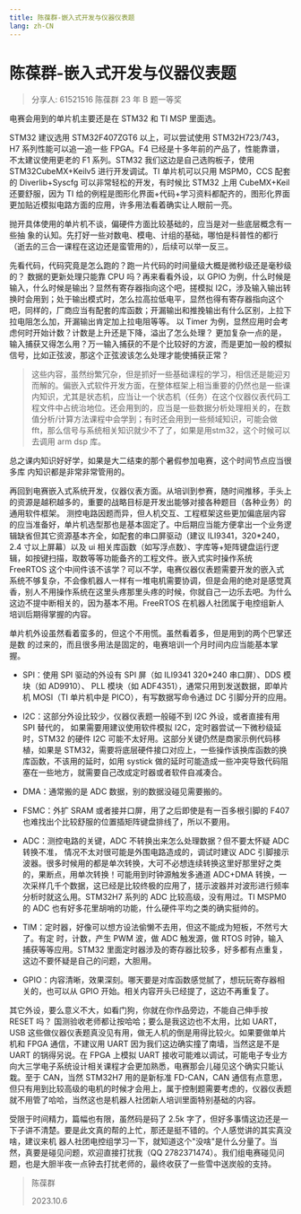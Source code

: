 ```yaml
---
title: 陈葆群-嵌入式开发与仪器仪表题
lang: zh-CN
---
```


# 陈葆群-嵌入式开发与仪器仪表题
> 分享人: 61521516 陈葆群 23 年 B 题一等奖

电赛会用到的单片机主要还是在 STM32 和 TI MSP 里面选。

STM32 建议选用 STM32F407ZGT6 以上，可以尝试使用 STM32H723/743，H7
系列性能可以追一追一些 FPGA。F4
已经是十多年前的产品了，性能靠谱，不太建议使用更老的 F1 系列。STM32
我们这边是自己选购板子，使用 STM32CubeMX+Keilv5 进行开发调试。TI
单片机可以只用 MSPM0，CCS 配套的 Diverlib+Syscfg
可以非常轻松的开发，有时候比 STM32 上用 CubeMX+Keil 还要舒服，因为 TI
给的例程是图形化界面+代码+学习资料都配齐的，图形化界面更加贴近模拟电路方面的应用，许多用法看着确实让人眼前一亮。

抛开具体使用的单片机不谈，偏硬件方面比较基础的，应当是对一些底层概念有一些抽
象的认知。先打好一些对数电、模电、计组的基础，哪怕是科普性的都行（逝去的三合一课程在这边还是蛮管用的），后续可以举一反三。

先看代码，代码究竟是怎么跑的？跑一片代码的时间量级大概是微秒级还是毫秒级的？
数据的更新处理只能靠 CPU 吗？再来看看外设，以 GPIO
为例，什么时候是输入，什么时候是输出？显然有寄存器指向这个吧，搓模拟
I2C，涉及输入输出转换时会用到；处于输出模式时，怎么拉高拉低电平，显然也得有寄存器指向这个吧，同样的，厂商应当有配套的库函数；开漏输出和推挽输出有什么区别，上拉下拉电阻怎么加，开漏输出肯定加上拉电阻等等。
以 Timer
为例，显然应用时会考虑何时开始计数？计数是上升还是下降，溢出了怎么处理？
更加复杂一点的是，输入捕获又得怎么用？万一输入捕获的不是个比较好的方波，而是更加一般的模拟信号，比如正弦波，那这个正弦波该怎么处理才能使捕获正常？

> 这些内容，虽然纷繁冗杂，但是抓好一些基础课程的学习，相信还是能迎刃而解的。偏嵌入式软件开发方面，在整体框架上相当重要的仍然也是一些课内知识，尤其是状态机，应当让一个状态机（任务）在这个仪器仪表代码工程文件中占统治地位。还会用到的，应当是一些数据分析处理相关的，在数值分析/计算方法课程中会学到；有时还会用到一些频域知识，可能会做fft，那么信号与系统相关知识就少不了了，如果是用stm32，这个时候可以去调用 arm dsp 库。

总之课内知识好好学，如果是大二结束的那个暑假参加电赛，这个时间节点应当很多库
内知识都是非常非常管用的。

再回到电赛嵌入式系统开发，仪器仪表方面。从培训到参赛，随时间推移，手头上的资源是越积越多的，重要的战略目标是开发出能够对接各种题目（各种业务）的通用软件框架。
测控电路因题而异，但人机交互、工程框架这些更加偏底层内容的应当准备好，单片机选型那也是基本固定了。中后期应当能方便拿出一个业务逻辑缺省但其它资源基本齐全，如配套的串口屏驱动（建议
ILI9341，320\*240，2.4 寸以上屏幕）以及 ui
相关库函数（如写浮点数）、字库等+矩阵键盘运行逻辑，如按键扫描，取数等等功能备齐的工程文件。嵌入式实时操作系统
FreeRTOS
这个中间件该不该学？可以不学，电赛仪器仪表题需要开发的嵌入式系统不够复杂，不会像机器人一样有一堆电机需要协调，但是会用的绝对是感觉真香，别人不用操作系统在这里头疼那里头疼的时候，你就自己一边乐去吧。为什么这边不提中断相关的，因为基本不用。FreeRTOS
在机器人社团属于电控组新人培训后期得掌握的内容。

单片机外设虽然看着蛮多的，但这个不用慌。虽然看着多，但是用到的两个巴掌还是数
的过来的，而且很多用法是固定的，电赛培训一个月时间内应当能基本掌握。

- SPI：使用 SPI 驱动的外设有 SPI 屏（如 ILI9341 320\*240 串口屏）、DDS
模块（如 AD9910）、 PLL 模块（如 ADF4351），通常只用到发送数据，即单片机
MOSI（TI 单片机中是 PICO），有写数据写命令通过 DC 引脚分开的应用。

- I2C：这部分外设比较少，仪器仪表题一般碰不到 I2C 外设，或者直接有用 SPI
替代的， 如果需要用建议使用软件模拟 I2C，定时器尝试一下微秒级延时，STM32
的硬件 I2C 可能不太好用。这部分关键仍然是商家示例代码移植，如果是
STM32，需要将底层硬件接口对应上，一些操作该换库函数的换库函数，不该用的延时，如用
systick
做的延时可能造成一些冲突导致代码阻塞在一些地方，就需要自己改成定时器或者软件自减凑合。

- DMA：通常搬的是 ADC 数据，别的数据没碰见需要搬的。

- FSMC：外扩 SRAM 或者接并口屏，用了之后即使是有一百多根引脚的 F407
也难找出个比较舒服的位置插矩阵键盘排线了，所以不要用。

- ADC：测控电路的关键，ADC 不转换出来怎么处理数据？但不要太怀疑 ADC
转换不准， 情况不太对很可能是外围电路造成的，调试时建议 ADC
引脚接示波器。很多时候用的都是单次转换，大可不必想连续转换这里好那里好之类的，果断点，用单次转换！可能用到时钟源触发多通道
ADC+DMA
转换，一次采样几千个数据，这已经是比较终极的应用了，搓示波器并对波形进行频率分析时就这么用。STM32H7
系列的 ADC 比较高级，没有用过。TI MSPM0 的 ADC
也有好多花里胡哨的功能，什么硬件平均之类的确实挺帅的。

- TIM：定时器，好像可以想方设法偷懒不去用，但这不能成为短板，不然亏大了。有定
时，计数，产生 PWM 波，做 ADC 触发源，做 RTOS
时钟，输入捕获等等应用。STM32
里面定时器涉及的寄存器比较多，好多都有点重复，这边不要怀疑是自己的问题，大胆用。

- GPIO：内容清晰，效果深刻。哪天要是对库函数感觉腻了，想玩玩寄存器相关的，也可以从
GPIO 开始。相关内容开头已经提了，这边不再重复了。

其它外设，要么意义不大，如看门狗，你就在你作品旁边，不能自己伸手按 RESET
吗？ 国测验收老师都让按哈哈；要么是我这边也不太用，比如 UART，USB
这些做仪器仪表题真没见有用，做无人机的倒是用得比较火。如果要做单片机和
FPGA 通信，不建议用 UART 因为我们这边确实撞了南墙，当然这是不是 UART
的锅得另说。在 FPGA 上模拟 UART
接收可能难以调试，可能电子专业方向大三学电子系统设计相关课程才会更加熟悉，电赛那会儿碰见这个确实只能认栽。至于
CAN，当然 STM32H7 用的是新标准 FD-CAN，CAN 通信有点意思，
但只有用到比较高级的电机的时候才会用上，属于控制题需要考虑的，仪器仪表题就不用管了哈哈，当然这也是机器人社团新人培训里面特别基础的内容。

受限于时间精力，篇幅也有限，虽然码是码了 2.5k
字了，但好多事情这边还是一下子讲不清楚。要是此文真的帮的上忙，那还是挺不错的。个人感觉讲的其实真没啥，建议来机
器人社团电控组学习一下，就知道这个"没啥"是什么分量了。当然，真要是碰见问题，欢迎直接打扰我（QQ
2782371474）。我们组电赛碰见问题，也是大胆半夜一点钟去打扰老师的，最终收获了一些雪中送炭般的支持。

> 陈葆群
>
> 2023.10.6

